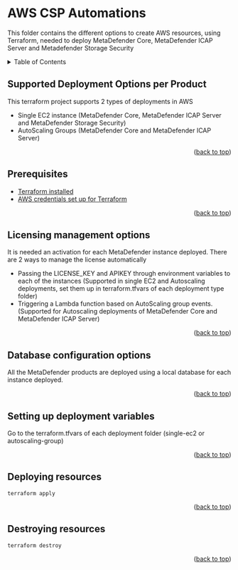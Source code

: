 # AWS CSP Automations #

This folder contains the different options to create AWS resources, using Terraform, needed to deploy MetaDefender Core, MetaDefender ICAP Server and Metadefender Storage Security

<!-- TABLE OF CONTENTS -->
<details>
  <summary>Table of Contents</summary>
  <ol>
    <li>
      <a href="#supported-deploymnet-options-per-product">Supported Deployment Options per Product</a>
    </li>
    <li>
      <a href="#prerequisites">Prerequisites</a>
    </li>
    <li><a href="#licensing-management-options">Licensing management options</a></li>
    <li><a href="#database-configuration-options">Database configuration options</a></li>
    <li><a href="#setting-up-deployment-variables">Setting up deployment variables</a></li>
    <li><a href="#deploying-resources">Deploying resources</a></li>
    <li><a href="#how-to-run-tests">How to run tests</a></li>
    <li><a href="#destroying-resources">Destroying resources</a></li>
  </ol>
</details>

## Supported Deployment Options per Product

This terraform project supports 2 types of deployments in AWS

- Single EC2 instance (MetaDefender Core, MetaDefender ICAP Server and MetaDefender Storage Security)
- AutoScaling Groups (MetaDefender Core and MetaDefender ICAP Server)

<p align="right">(<a href="#top">back to top</a>)</p>

## Prerequisites

- [Terraform installed](https://developer.hashicorp.com/terraform/tutorials/aws-get-started/install-cli)
- [AWS credentials set up for Terraform](https://registry.terraform.io/providers/hashicorp/aws/latest/docs#authentication-and-configuration)

<p align="right">(<a href="#top">back to top</a>)</p>

## Licensing management options

It is needed an activation for each MetaDefender instance deployed. There are 2 ways to manage the license automatically

- Passing the LICENSE_KEY and APIKEY through environment variables to each of the instances (Supported in single EC2 and Autoscaling deployments, set them up in terraform.tfvars of each deployment type folder)
- Triggering a Lambda function based on AutoScaling group events. (Supported for Autoscaling deployments of MetaDefender Core and MetaDefender ICAP Server)

<p align="right">(<a href="#top">back to top</a>)</p>

## Database configuration options

All the MetaDefender products are deployed using a local database for each instance deployed. 

<p align="right">(<a href="#top">back to top</a>)</p>

## Setting up deployment variables

Go to the terraform.tfvars of each deployment folder (single-ec2 or autoscaling-group)

<p align="right">(<a href="#top">back to top</a>)</p>

## Deploying resources

`terraform apply`

<p align="right">(<a href="#top">back to top</a>)</p>

## Destroying resources

`terraform destroy`

<p align="right">(<a href="#top">back to top</a>)</p>
